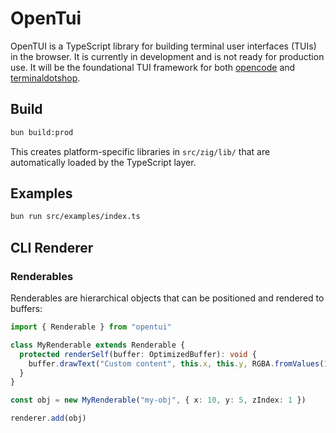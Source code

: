 # OpenTui

OpenTUI is a TypeScript library for building terminal user interfaces (TUIs) in the browser. It is currently in
development and is not ready for production use. It will be the foundational TUI framework for both
[opencode](https://opencode.ai) and [terminaldotshop](https://terminal.shop).

## Build

```bash
bun build:prod
```

This creates platform-specific libraries in `src/zig/lib/` that are automatically loaded by the TypeScript layer.

## Examples

```bash
bun run src/examples/index.ts
```

## CLI Renderer

### Renderables

Renderables are hierarchical objects that can be positioned and rendered to buffers:

```typescript
import { Renderable } from "opentui"

class MyRenderable extends Renderable {
  protected renderSelf(buffer: OptimizedBuffer): void {
    buffer.drawText("Custom content", this.x, this.y, RGBA.fromValues(1, 1, 1, 1))
  }
}

const obj = new MyRenderable("my-obj", { x: 10, y: 5, zIndex: 1 })

renderer.add(obj)
```
